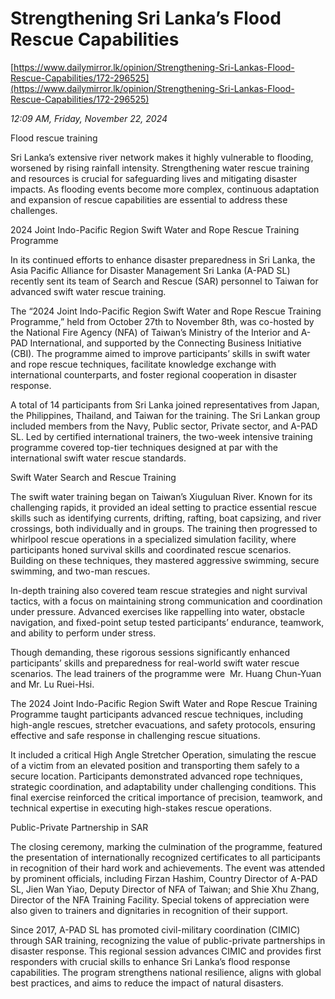 # Strengthening Sri Lanka’s Flood Rescue Capabilities

[https://www.dailymirror.lk/opinion/Strengthening-Sri-Lankas-Flood-Rescue-Capabilities/172-296525](https://www.dailymirror.lk/opinion/Strengthening-Sri-Lankas-Flood-Rescue-Capabilities/172-296525)

*12:09 AM, Friday, November 22, 2024*

Flood rescue training

Sri Lanka’s extensive river network makes it highly vulnerable to flooding, worsened by rising rainfall intensity. Strengthening water rescue training and resources is crucial for safeguarding lives and mitigating disaster impacts. As flooding events become more complex, continuous adaptation and expansion of rescue capabilities are essential to address these challenges.

2024 Joint Indo-Pacific Region Swift Water and Rope Rescue Training Programme

In its continued efforts to enhance disaster preparedness in Sri Lanka, the Asia Pacific Alliance for Disaster Management Sri Lanka (A-PAD SL) recently sent its team of Search and Rescue (SAR) personnel to Taiwan for advanced swift water rescue training.

The “2024 Joint Indo-Pacific Region Swift Water and Rope Rescue Training Programme,” held from October 27th to November 8th, was co-hosted by the National Fire Agency (NFA) of Taiwan’s Ministry of the Interior and A-PAD International, and supported by the Connecting Business Initiative (CBI). The programme aimed to improve participants’ skills in swift water and rope rescue techniques, facilitate knowledge exchange with international counterparts, and foster regional cooperation in disaster response.

A total of 14 participants from Sri Lanka joined representatives from Japan, the Philippines, Thailand, and Taiwan for the training. The Sri Lankan group included members from the Navy, Public sector, Private sector, and A-PAD SL. Led by certified international trainers, the two-week intensive training programme covered top-tier techniques designed at par with the international swift water rescue standards.

Swift Water Search and Rescue Training

The swift water training began on Taiwan’s Xiuguluan River. Known for its challenging rapids, it provided an ideal setting to practice essential rescue skills such as identifying currents, drifting, rafting, boat capsizing, and river crossings, both individually and in groups. The training then progressed to whirlpool rescue operations in a specialized simulation facility, where participants honed survival skills and coordinated rescue scenarios. Building on these techniques, they mastered aggressive swimming, secure swimming, and two-man rescues.

In-depth training also covered team rescue strategies and night survival tactics, with a focus on maintaining strong communication and coordination under pressure. Advanced exercises like rappelling into water, obstacle navigation, and fixed-point setup tested participants’ endurance, teamwork, and ability to perform under stress.

Though demanding, these rigorous sessions significantly enhanced participants’ skills and preparedness for real-world swift water rescue scenarios. The lead trainers of the programme were  Mr. Huang Chun-Yuan and Mr. Lu Ruei-Hsi.

The 2024 Joint Indo-Pacific Region Swift Water and Rope Rescue Training Programme taught participants advanced rescue techniques, including high-angle rescues, stretcher evacuations, and safety protocols, ensuring effective and safe response in challenging rescue situations.

It included a critical High Angle Stretcher Operation, simulating the rescue of a victim from an elevated position and transporting them safely to a secure location. Participants demonstrated advanced rope techniques, strategic coordination, and adaptability under challenging conditions. This final exercise reinforced the critical importance of precision, teamwork, and technical expertise in executing high-stakes rescue operations.

Public-Private Partnership in SAR

The closing ceremony, marking the culmination of the programme, featured the presentation of internationally recognized certificates to all participants in recognition of their hard work and achievements. The event was attended by prominent officials, including Firzan Hashim, Country Director of A-PAD SL, Jien Wan Yiao, Deputy Director of NFA of Taiwan; and Shie Xhu Zhang, Director of the NFA Training Facility. Special tokens of appreciation were also given to trainers and dignitaries in recognition of their support.

Since 2017, A-PAD SL has promoted civil-military coordination (CIMIC) through SAR training, recognizing the value of public-private partnerships in disaster response. This regional session advances CIMIC and provides first responders with crucial skills to enhance Sri Lanka’s flood response capabilities. The program strengthens national resilience, aligns with global best practices, and aims to reduce the impact of natural disasters.

